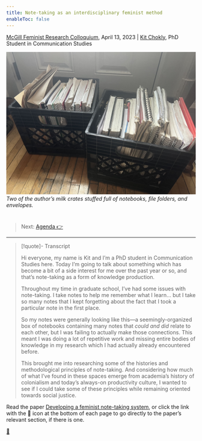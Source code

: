 ```yaml
---
title: Note-taking as an interdisciplinary feminist method
enableToc: false
---
```


[McGill Feminist Research Colloquium](https://frcmcgill.blogspot.com/p/2023-schedule-and-abstracts.html), April 13, 2023  |   [Kit Chokly](https://kitchokly.com), PhD Student in Communication Studies

![IMG_3345.jpg](../IMG_3345.jpg)
*Two of the author’s milk crates stuffed full of notebooks, file folders, and envelopes.* 

# 

 > 
 > Next: [Agenda  👉](Presentation%20Agenda.md)

---

 > 
 > \[!quote\]- Transcript
 > 
 > Hi everyone, my name is Kit and I’m a PhD student in Communication Studies here. Today I’m going to talk about something which has become a bit of a side interest for me over the past year or so, and that’s note-taking as a form of knowledge production.
 > 
 > Throughout my time in graduate school, I’ve had some issues with note-taking. I take notes to help me remember what I learn… but I take so many notes that I kept forgetting about the fact that I took a particular note in the first place. 
 > 
 > So my notes were generally looking like this—a seemingly-organized box of notebooks containing many notes that *could and did* relate to each other, but I was failing to actually make those connections. This meant I was doing a lot of repetitive work and missing entire bodies of knowledge in my research which I had actually already encountered before.
 > 
 > This brought me into researching some of the histories and methodological principles of note-taking. And considering how much of what I’ve found in these spaces emerge from academia’s history of colonialism and today’s always-on productivity culture, I wanted to see if I could take some of these principles while remaining oriented towards social justice.

Read the paper [Developing a feminist note-taking system](../Paper/Developing%20a%20feminist%20note-taking%20system.md), or click the link with the 📖 icon at the bottom of each page to go directly to the paper’s relevant section, if there is one.

[📖](../Paper/Introduction.md)
